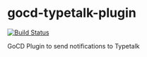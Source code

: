 gocd-typetalk-plugin
===

[![Build Status](https://travis-ci.com/is2ei/gocd-typetalk-plugin.svg?branch=master)][travis]

[travis]: https://travis-ci.com/is2ei/gocd-typetalk-plugin

GoCD Plugin to send notifications to Typetalk
